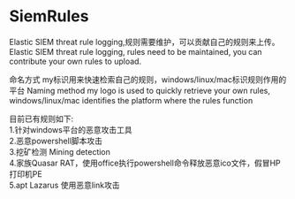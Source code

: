 # SiemRules
Elastic SIEM threat rule logging,规则需要维护，可以贡献自己的规则来上传。
Elastic SIEM threat rule logging, rules need to be maintained, you can contribute your own rules to upload.

命名方式 my标识用来快速检索自己的规则，windows/linux/mac标识规则作用的平台
Naming method my logo is used to quickly retrieve your own rules, windows/linux/mac identifies the platform where the rules function

目前已有规则如下:  
1.针对windows平台的恶意攻击工具  
2.恶意powershell脚本攻击  
3.挖矿检测 Mining detection  
4.家族Quasar RAT，使用office执行powershell命令释放恶意ico文件，假冒HP打印机PE  
5.apt Lazarus 使用恶意link攻击  

